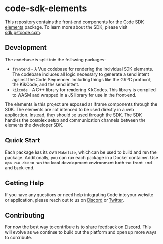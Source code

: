 # code-sdk-elements
This repository contains the front-end components for the Code SDK [elements](https://www.npmjs.com/package/@code-wallet/elements) package. To learn more about the SDK, please visit [sdk.getcode.com](https://sdk.getcode.com).

## Development
The codebase is split into the following packages:

* `frontend` - A Vue codebase for rendering the individual SDK elements. The codebase includes all logic necessary to generate a send intent against the Code Sequencer. Including things like the GRPC protocol, the KikCode, and the send intent.
* `kikcode` - A C++ library for rendering KikCodes. This library is compiled to WASM and wrapped in a JS library for use in the front-end.

The elements in this project are exposed as iframe components through the SDK. The elements are not intended to be used directly in a web application. Instead, they should be used through the SDK. The SDK handles the complex setup and communication channels between the elements the developer SDK.

## Quick Start
Each package has its own `Makefile`, which can be used to build and run the package. Additionally, you can run each package in a Docker container. Use `npm run dev` to run the local development environment both the front-end and back-end.

## Getting Help

If you have any questions or need help integrating Code into your website or application, please reach out to us on [Discord](https://discord.gg/T8Tpj8DBFp) or [Twitter](https://twitter.com/getcode).

##  Contributing

For now the best way to contribute is to share feedback on [Discord](https://discord.gg/T8Tpj8DBFp). This will evolve as we continue to build out the platform and open up more ways to contribute. 
